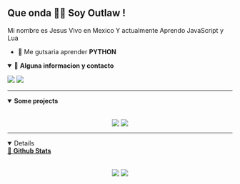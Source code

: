 ## Que onda 🤟🏽 Soy Outlaw !

Mi nombre es Jesus Vivo en Mexico Y actualmente Aprendo JavaScript y Lua

- 🚀 Me gutsaria aprender **PYTHON**


<details open>
<summary>🌟 <b>Alguna informacion y contacto</b></summary>

<p align = "center">

[<img src ="https://img.shields.io/badge/Discord-Outlaw%235991-%232eb852?style=for-the-badge&logo=Discord&logoColor=%232eb852">](#)
[<img src="https://img.shields.io/twitter/follow/Bran_M16?color=%232eb852&label=Follow%20me&logo=Twitter&logoColor=%232eb852&style=for-the-badge" />](https://twitter.com/OutlawJes)

</p>

</details>


---
<details open>
 <summary><b>Some projects</b></summary>

 <br>


<p align = "center">
<a href = "https://github.com/OutlawJes/Warren-Bot"><img align="center"  src="https://github-readme-stats.itzsylex.vercel.app/api/pin/?username=OutlawJes&repo=Warren&theme=chartreuse-dark" /></a>
<a href = "https://github.com/OutlawJes/DJWarren"><img align="center"  src="https://github-readme-stats.itzsylex.vercel.app/api/pin/?username=OutlawJes&repo=DJWarren&theme=chartreuse-dark" 

</p>
</details>


---

<details open>
 <summary> 📮 <b>Github Stats </b> </summary>

<br>

<p align = "center">
  <a href="#"><img align="center" src="https://github-readme-stats.itzsylex.vercel.app/api?username=OutlawJes&show_icons=true&theme=chartreuse-dark&line_height=27&hide=contribs" /></a>
  <a href="#"><img align="center" src="https://github-readme-stats.itzsylex.vercel.app/api/top-langs/?username=OutlawJes&hide&theme=chartreuse-dark&" /></a>
</p>

</details>
